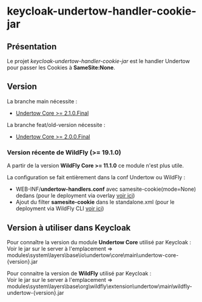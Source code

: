 # keycloak-undertow-handler-cookie-jar

## Présentation
Le projet *keycloak-undertow-handler-cookie-jar* est le handler Undertow pour passer les Cookies à **SameSite:None**.

## Version

La branche main nécessite :
- [Undertow Core >= 2.1.0.Final](https://mvnrepository.com/artifact/io.undertow/undertow-core/2.1.0.Final)

La branche feat/old-version nécessite :
- [Undertow Core >= 2.0.0.Final](https://mvnrepository.com/artifact/io.undertow/undertow-core/2.0.0.Final)

### Version récente de WildFly (>= 19.1.0)
A partir de la version **WildFly Core >= 11.1.0** ce module n'est plus utile.
    
La configuration se fait entièrement dans la conf Undertow ou WildFly :
- WEB-INF/**undertow-handlers.conf** avec samesite-cookie(mode=None) dedans (pour le deployment via overlay [voir ici](https://docs.wildfly.org/19.1/Admin_Guide.html#Deployment_Overlays))
- Ajout du filter **samesite-cookie** dans le standalone.xml (pour le deployment via WildFly CLI [voir ici](https://stackoverflow.com/questions/65017224/how-to-set-samesite-cookie-on-wildfly-20))

## Version à utiliser dans Keycloak
Pour connaître la version du module **Undertow Core** utilisé par Keycloak :  
Voir le jar sur le server à l'emplacement => modules\system\layers\base\io\undertow\core\main\undertow-core-{version}.jar
    
Pour connaitre la version de **WildFly** utilisé par Keycloak :  
Voir le jar sur le server à l'emplacement => modules\system\layers\base\org\wildfly\extension\undertow\main\wildfly-undertow-{version}.jar